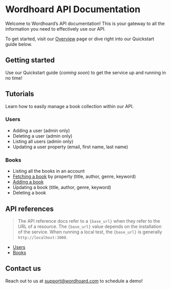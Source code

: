 
# Wordhoard API Documentation

Welcome to Wordhoard’s API documentation! This is your gateway to all the information you need to effectively use our API.

To get started, visit our [Overview](overview.md) page or dive right into our Quickstart guide below.

## Getting started

Use our Quickstart guide (*coming soon*) to get the service up and running in no time!

## Tutorials

Learn how to easily manage a book collection within our API.

### Users

* Adding a user (admin only)
* Deleting a user (admin only)
* Listing all users (admin only)
* Updating a user property (email, first name, last name)

### Books

* Listing all the books in an account
* [Fetching a book](books/references/fetch-a-book-by-property.md) by property (title, author, genre, keyword)
* [Adding a book](books/tutorials/adding-a-book.md)
* Updating a book (title, author, genre, keyword)
* Deleting a book

## API references

> The API reference docs refer to a `{base_url}` when they refer to the URL of a resource. The `{base_url}` value depends on the installation of the service. When running a local test, the `{base_url}` is generally `http://localhost:3000`.

* [Users](users/references/user-resource.md)
* [Books](books/references/book-resource.md)

## Contact us

Reach out to us at [support@wordhoard.com](mailto:support@wordhoard.com) to schedule a demo!
